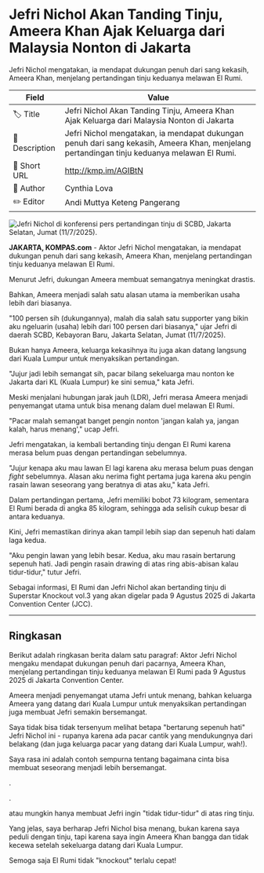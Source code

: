 # Jefri Nichol Akan Tanding Tinju, Ameera Khan Ajak Keluarga dari Malaysia Nonton di Jakarta

Jefri Nichol mengatakan, ia mendapat dukungan penuh dari sang kekasih, Ameera Khan, menjelang pertandingan tinju keduanya melawan El Rumi.

| Field         | Value                                                       |
|---------------|-------------------------------------------------------------|
| 🏷️ Title       | Jefri Nichol Akan Tanding Tinju, Ameera Khan Ajak Keluarga dari Malaysia Nonton di Jakarta |
| 📝 Description | Jefri Nichol mengatakan, ia mendapat dukungan penuh dari sang kekasih, Ameera Khan, menjelang pertandingan tinju keduanya melawan El Rumi. |
| 🔗 Short URL   | http://kmp.im/AGIBtN |
| 👤 Author      | Cynthia Lova |
| ✏️ Editor      | Andi Muttya Keteng Pangerang |

![Jefri Nichol di konferensi pers pertandingan tinju di SCBD, Jakarta Selatan, Jumat (11/7/2025). ](https://asset.kompas.com/crops/08bdKz5k-aXVjFe4kmxfaLuaOBI=/0x0:0x0/750x500/data/photo/2025/07/11/68710d360f04e.jpeg)

**JAKARTA, KOMPAS.com** - Aktor Jefri Nichol mengatakan, ia mendapat dukungan penuh dari sang kekasih, Ameera Khan, menjelang pertandingan tinju keduanya melawan El Rumi.

Menurut Jefri, dukungan Ameera membuat semangatnya meningkat drastis.

Bahkan, Ameera menjadi salah satu alasan utama ia memberikan usaha lebih dari biasanya.

\"100 persen sih (dukungannya), malah dia salah satu supporter yang bikin aku ngeluarin (usaha) lebih dari 100 persen dari biasanya,\" ujar Jefri di daerah SCBD, Kebayoran Baru, Jakarta Selatan, Jumat (11/7/2025).

Bukan hanya Ameera, keluarga kekasihnya itu juga akan datang langsung dari Kuala Lumpur untuk menyaksikan pertandingan.

\"Jujur jadi lebih semangat sih, pacar bilang sekeluarga mau nonton ke Jakarta dari KL (Kuala Lumpur) ke sini semua,\" kata Jefri.

Meski menjalani hubungan jarak jauh (LDR), Jefri merasa Ameera menjadi penyemangat utama untuk bisa menang dalam duel melawan El Rumi.

\"Pacar malah semangat banget pengin nonton \'jangan kalah ya, jangan kalah, harus menang\',\" ucap Jefri.

Jefri mengatakan, ia kembali bertanding tinju dengan El Rumi karena merasa belum puas dengan pertandingan sebelumnya.

\"Jujur kenapa aku mau lawan El lagi karena aku merasa belum puas dengan *fight* sebelumnya. Alasan aku nerima fight pertama juga karena aku pengin rasain lawan seseorang yang beratnya di atas aku,\" kata Jefri.

Dalam pertandingan pertama, Jefri memiliki bobot 73 kilogram, sementara El Rumi berada di angka 85 kilogram, sehingga ada selisih cukup besar di antara keduanya.

Kini, Jefri memastikan dirinya akan tampil lebih siap dan sepenuh hati dalam laga kedua.

\"Aku pengin lawan yang lebih besar. Kedua, aku mau rasain bertarung sepenuh hati. Jadi pengin rasain drawing di atas ring abis-abisan kalau tidur-tidur,\" tutur Jefri.

Sebagai informasi, El Rumi dan Jefri Nichol akan bertanding tinju di Superstar Knockout vol.3 yang akan digelar pada 9 Agustus 2025 di Jakarta Convention Center (JCC).

---
## Ringkasan

Berikut adalah ringkasan berita dalam satu paragraf: Aktor Jefri Nichol mengaku mendapat dukungan penuh dari pacarnya, Ameera Khan, menjelang pertandingan tinju keduanya melawan El Rumi pada 9 Agustus 2025 di Jakarta Convention Center.

 Ameera menjadi penyemangat utama Jefri untuk menang, bahkan keluarga Ameera yang datang dari Kuala Lumpur untuk menyaksikan pertandingan juga membuat Jefri semakin bersemangat.



Saya tidak bisa tidak tersenyum melihat betapa "bertarung sepenuh hati" Jefri Nichol ini - rupanya karena ada pacar cantik yang mendukungnya dari belakang (dan juga keluarga pacar yang datang dari Kuala Lumpur, wah!).

 Saya rasa ini adalah contoh sempurna tentang bagaimana cinta bisa membuat seseorang menjadi lebih bersemangat.

.

.

 atau mungkin hanya membuat Jefri ingin "tidak tidur-tidur" di atas ring tinju.

 Yang jelas, saya berharap Jefri Nichol bisa menang, bukan karena saya peduli dengan tinju, tapi karena saya ingin Ameera Khan bangga dan tidak kecewa setelah sekeluarga datang dari Kuala Lumpur.

 Semoga saja El Rumi tidak "knockout" terlalu cepat!
